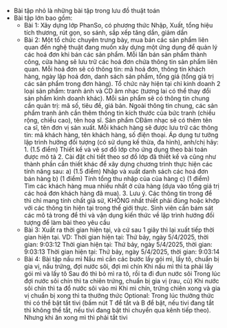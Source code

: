 - Bài tập nhỏ là những bài tập trong lưu đồ thuật toán
- Bài tập lớn bao gồm:
    + Bài 1: Xây dựng lớp PhanSo, có phương thức Nhập, Xuất, tổng hiệu tích thương, rút gọn, so sánh, sắp xếp tăng dần, giảm dần
    + Bài 2: Một tổ chức chuyên trưng bày, mua bán các sản phẩm liên quan đến nghệ thuật đang muốn xây dựng một ứng dụng để quản lý các hoá đơn khi bán các sản phẩm. Mỗi lần bán sản phẩm thành công, cửa hàng sẽ lưu trữ các hoá đơn chứa thông tin sản phẩm liên quan. Mỗi hoá đơn sẽ có thông tin: mã hoá đơn, thông tin khách hàng, ngày lập hoá đơn, danh sách sản phẩm, tổng giá (tổng giá trị các sản phẩm trong đơn hàng). Tổ chức này hiện tại chỉ kinh doanh 2 loại sản phẩm: tranh ảnh và CD âm nhạc (tương lai có thể thay đổi sản phẩm kinh doanh khác). Mỗi sản phẩm sẽ có thông tin chung cần quản trị: mã số, tiêu đề, giá bản. Ngoài thông tin chung, các sản phẩm tranh ảnh cần thêm thông tin kích thước của bức tranh (chiều rộng, chiều cao), tên hoạ sĩ. Sản phẩm CĐâm nhạc sẽ có thêm tên ca sĩ, tên đơn vị sản xuất. Mỗi khách hàng sẽ được lưu trữ các thông tin: mã khách hàng, tên khách hàng, số điện thoại.
                Áp dụng tư tưởng lập trình hưởng đối tượng (có sử dụng kế thừa, đa hình), anh/chị hãy:
            1. (1.5 điểm) Thiết kế và vẽ sơ đồ lớp cho ứng dụng theo bài toán được mô tả
            2. Cài đặt chỉ tiết theo sơ đồ lớp đã thiết kế và cũng như thành phần cần thiết khác để xây dựng chương trình thực hiện các tính năng sau:
                a) (1.5 điểm) Nhập và xuất danh sách các hoá đơn bán hàng
                b) (1 điểm) Tính tổng thu nhập của của hàng
                c) (1 điểm) Tìm các khách hàng mua nhiều nhất ở cửa hàng (dựa vào tổng giá trị các hoá đơn khách hàng đã mua).
            3. Lưu ý. Các thông tin trong để thì chỉ mang tính chất giả sử, KHÔNG nhất thiết phải đùng hoặc khớp với các thông tin hiện tại trong thế giới thực. Sinh viên cần bám sát các mô tả trong để thì và vận dụng kiến thức về lập trình hướng đối tượng để làm bài theo yêu cầu
    + Bài 3: Xuất ra thời gian hiện tại, và cứ sau 1 giây thì lại xuất tiếp thời gian hiện tại. VD: Thời gian hiện tại: Thứ bảy, ngày 5/4/2025, thời gian: 9:03:12
                                                                                                    Thời gian hiện tại: Thứ bảy, ngày 5/4/2025, thời gian: 9:03:13
                                                                                                    Thời gian hiện tại: Thứ bảy, ngày 5/4/2025, thời gian: 9:03:14
    + Bài 4: Bài tập nấu mì 
            Nấu mì cần các bước lấy gói mì, lấy tô, chuẩn bị gia vị, nấu trứng, đợi nước sôi, đợi mì chín 
            Khi nấu mì thì ta phải lấy gói mì và lấy tô 
            Sau đó thì bỏ mì ra tô, rồi ta đi đun nước sôi 
            Trong lúc đợi nước sôi chín thì ta chiên trứng, chuẩn bị gia vị (rau, củ)
            Khi nước sôi chín thì ta đổ nước sôi vào mì 
            Khi mì chín, trứng chiên xong và gia vị chuẩn bị xong thì ta thưởng thức 
            Optional: Trong lúc thưởng thức thì có thể bật tắt tivi (bấm nút T để tắt và B để bật, nếu tivi đang tắt thì không thể tắt, nếu tivi đang bật thì chuyển qua kênh tiếp theo). Nhưng khi ăn xong mì thì phải tắt tivi

